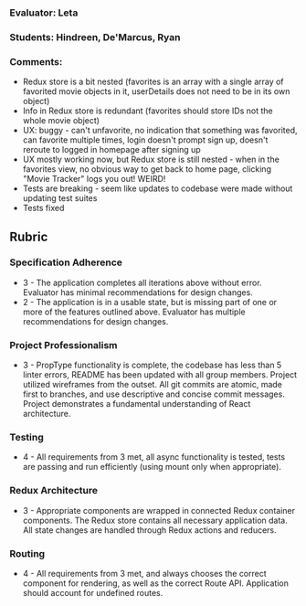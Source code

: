 ### Evaluator: Leta
### Students: Hindreen, De'Marcus, Ryan
### Comments:

* Redux store is a bit nested (favorites is an array with a single array of favorited movie objects in it, userDetails does not need to be in its own object)
* Info in Redux store is redundant (favorites should store IDs not the whole movie object)
* UX: buggy - can't unfavorite, no indication that something was favorited, can favorite multiple times, login doesn't prompt sign up, doesn't reroute to logged in homepage after signing up
* UX mostly working now, but Redux store is still nested - when in the favorites view, no obvious way to get back to home page, clicking "Movie Tracker" logs you out! WEIRD!
* Tests are breaking - seem like updates to codebase were made without updating test suites
* Tests fixed


## Rubric

### Specification Adherence

* 3 - The application completes all iterations above without error. Evaluator has minimal recommendations for design changes.
* 2 - The application is in a usable state, but is missing part of one or more of the  features outlined above. Evaluator has multiple recommendations for design changes.

### Project Professionalism

* 3 - PropType functionality is complete, the codebase has less than 5 linter errors, README has been updated with all group members. Project utilized wireframes from the outset. All git commits are atomic, made first to branches, and use descriptive and concise commit messages. Project demonstrates a fundamental understanding of React architecture.

### Testing

* 4 - All requirements from 3 met, all async functionality is tested, tests are passing and run efficiently (using mount only when appropriate).

### Redux Architecture

* 3 - Appropriate components are wrapped in connected Redux container components. The Redux store contains all necessary      application data. All state changes are handled through Redux actions and reducers.

### Routing

* 4 - All requirements from 3 met, and always chooses the correct component for rendering, as well as the correct Route API. Application should account for undefined routes.
